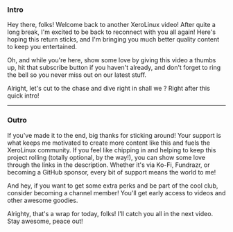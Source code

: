 ### Intro

Hey there, folks! Welcome back to another XeroLinux video! After quite a long break, I'm excited to be back to reconnect with you all again! Here's hoping this return sticks, and I'm bringing you much better quality content to keep you entertained.

Oh, and while you're here, show some love by giving this video a thumbs up, hit that subscribe button if you haven't already, and don't forget to ring the bell so you never miss out on our latest stuff.

Alright, let's cut to the chase and dive right in shall we ? Right after this quick intro!

------------------------------------------------------------------------------------------------------------------

### Outro

If you've made it to the end, big thanks for sticking around! Your support is what keeps me motivated to create more content like this and fuels the XeroLinux community. If you feel like chipping in and helping to keep this project rolling (totally optional, by the way!), you can show some love through the links in the description. Whether it's via Ko-Fi, Fundrazr, or becoming a GitHub sponsor, every bit of support means the world to me!

And hey, if you want to get some extra perks and be part of the cool club, consider becoming a channel member! You'll get early access to videos and other awesome goodies.

Alrighty, that's a wrap for today, folks! I'll catch you all in the next video. Stay awesome, peace out!


